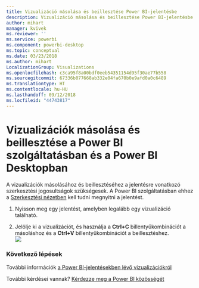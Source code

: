 ```yaml
---
title: Vizualizáció másolása és beillesztése Power BI-jelentésbe
description: Vizualizáció másolása és beillesztése Power BI-jelentésbe
author: mihart
manager: kvivek
ms.reviewer: ''
ms.service: powerbi
ms.component: powerbi-desktop
ms.topic: conceptual
ms.date: 03/23/2018
ms.author: mihart
LocalizationGroup: Visualizations
ms.openlocfilehash: c3ca95f8a00bdf0eeb54351154d95f30ae77b558
ms.sourcegitcommit: 67336b077668ab332e04fa670b0e9afd0a0c6489
ms.translationtype: HT
ms.contentlocale: hu-HU
ms.lasthandoff: 09/12/2018
ms.locfileid: "44743817"
---
```

# <a name="copy-and-paste-a-visualization-in-power-bi-service-and-power-bi-desktop"></a>Vizualizációk másolása és beillesztése a Power BI szolgáltatásban és a Power BI Desktopban
A vizualizációk másolásához és beillesztéséhez a jelentésre vonatkozó szerkesztési jogosultságok szükségesek. A Power BI szolgáltatásban ehhez a [Szerkesztési nézetben](../service-reading-view-and-editing-view.md) kell tudni megnyitni a jelentést.

1. Nyisson meg egy jelentést, amelyben legalább egy vizualizáció található.  

2. Jelölje ki a vizualizációt, és használja a **Ctrl+C** billentyűkombinációt a másoláshoz és a **Ctrl+V** billentyűkombinációt a beillesztéshez.  
   ![](media/power-bi-visualization-copy-paste/copypasteviznew.gif)

### <a name="next-steps"></a>Következő lépések
További információk [a Power BI-jelentésekben lévő vizualizációkról](power-bi-report-visualizations.md)

További kérdései vannak? [Kérdezze meg a Power BI közösségét](http://community.powerbi.com/)

